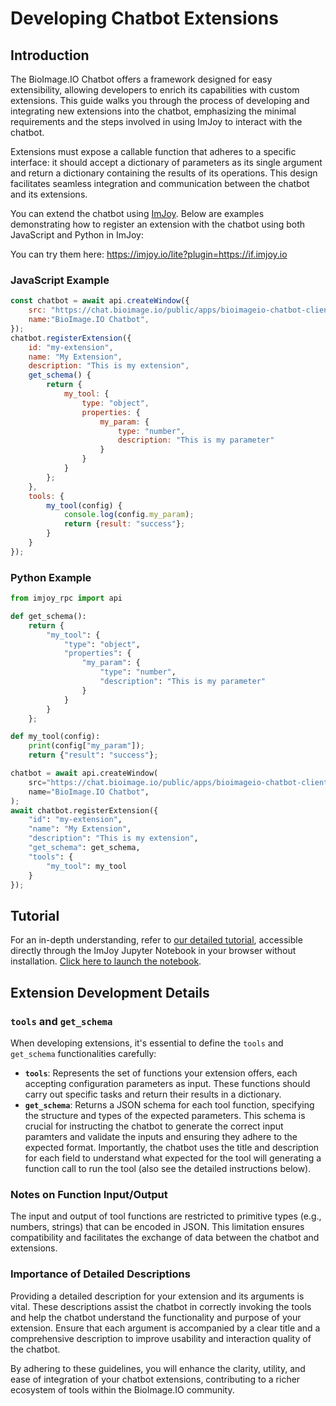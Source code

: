 # Developing Chatbot Extensions

## Introduction
The BioImage.IO Chatbot offers a framework designed for easy extensibility, allowing developers to enrich its capabilities with custom extensions. This guide walks you through the process of developing and integrating new extensions into the chatbot, emphasizing the minimal requirements and the steps involved in using ImJoy to interact with the chatbot.

Extensions must expose a callable function that adheres to a specific interface: it should accept a dictionary of parameters as its single argument and return a dictionary containing the results of its operations. This design facilitates seamless integration and communication between the chatbot and its extensions.

You can extend the chatbot using [ImJoy](https://imjoy.io).
Below are examples demonstrating how to register an extension with the chatbot using both JavaScript and Python in ImJoy:

You can try them here: https://imjoy.io/lite?plugin=https://if.imjoy.io

### JavaScript Example
```javascript
const chatbot = await api.createWindow({
    src: "https://chat.bioimage.io/public/apps/bioimageio-chatbot-client/chat",
    name:"BioImage.IO Chatbot",
});
chatbot.registerExtension({
    id: "my-extension",
    name: "My Extension",
    description: "This is my extension",
    get_schema() {
        return {
            my_tool: {
                type: "object",
                properties: {
                    my_param: {
                        type: "number",
                        description: "This is my parameter"
                    }
                }
            }
        };
    },
    tools: {
        my_tool(config) {
            console.log(config.my_param);
            return {result: "success"};
        }
    }
});
```

### Python Example
```python
from imjoy_rpc import api

def get_schema():
    return {
        "my_tool": {
            "type": "object",
            "properties": {
                "my_param": {
                    "type": "number",
                    "description": "This is my parameter"
                }
            }
        }
    };

def my_tool(config):
    print(config["my_param"]);
    return {"result": "success"};

chatbot = await api.createWindow(
    src="https://chat.bioimage.io/public/apps/bioimageio-chatbot-client/chat",
    name="BioImage.IO Chatbot",
);
await chatbot.registerExtension({
    "id": "my-extension",
    "name": "My Extension",
    "description": "This is my extension",
    "get_schema": get_schema,
    "tools": {
        "my_tool": my_tool
    }
});
```

## Tutorial
For an in-depth understanding, refer to [our detailed tutorial](./bioimage-chatbot-extension-tutorial.ipynb), accessible directly through the ImJoy Jupyter Notebook in your browser without installation. [Click here to launch the notebook](https://imjoy-notebook.netlify.app/lab/index.html?load=https://raw.githubusercontent.com/bioimage-io/bioimageio-chatbot/main/docs/bioimage-chatbot-extension-tutorial.ipynb&open=1).

## Extension Development Details

### `tools` and `get_schema`
When developing extensions, it's essential to define the `tools` and `get_schema` functionalities carefully:
- **`tools`**: Represents the set of functions your extension offers, each accepting configuration parameters as input. These functions should carry out specific tasks and return their results in a dictionary.
- **`get_schema`**: Returns a JSON schema for each tool function, specifying the structure and types of the expected parameters. This schema is crucial for instructing the chatbot to generate the correct input paramters and validate the inputs and ensuring they adhere to the expected format. Importantly, the chatbot uses the title and description for each field to understand what expected for the tool will generating a function call to run the tool (also see the detailed instructions below).

### Notes on Function Input/Output
The input and output of tool functions are restricted to primitive types (e.g., numbers, strings) that can be encoded in JSON. This limitation ensures compatibility and facilitates the exchange of data between the chatbot and extensions.

### Importance of Detailed Descriptions
Providing a detailed description for your extension and its arguments is vital. These descriptions assist the chatbot in correctly invoking the tools and help the chatbot understand the functionality and purpose of your extension. Ensure that each argument is accompanied by a clear title and a comprehensive description to improve usability and interaction quality of the chatbot.

By adhering to these guidelines, you will enhance the clarity, utility, and ease of integration of your chatbot extensions, contributing to a richer ecosystem of tools within the BioImage.IO community.
